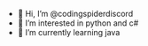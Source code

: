 - 👋 Hi, I’m @codingspiderdiscord
- 👀 I’m interested in python and c#
- 🌱 I’m currently learning java

<!---
codingspiderdiscord/codingspiderdiscord is a ✨ special ✨ repository because its `README.md` (this file) appears on your GitHub profile.
You can click the Preview link to take a look at your changes.
--->
